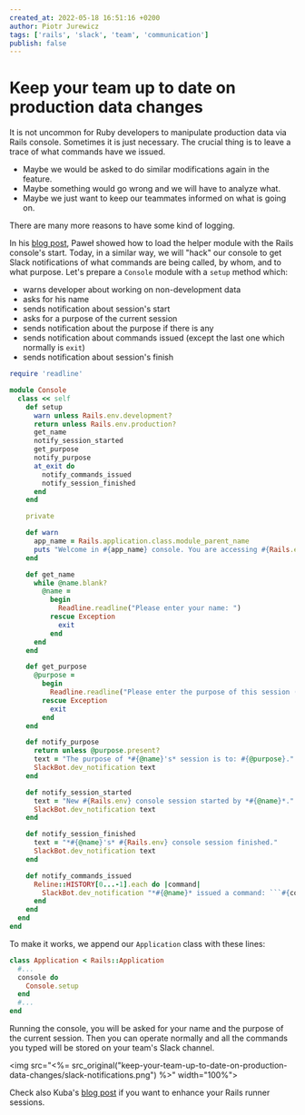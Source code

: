 ```yaml
---
created_at: 2022-05-18 16:51:16 +0200
author: Piotr Jurewicz
tags: ['rails', 'slack', 'team', 'communication']
publish: false
---
```


# Keep your team up to date on production data changes

It is not uncommon for Ruby developers to manipulate production data via Rails console. Sometimes it is just necessary. The crucial thing is to leave a trace of what commands have we issued.
- Maybe we would be asked to do similar modifications again in the feature.
- Maybe something would go wrong and we will have to analyze what.
- Maybe we just want to keep our teammates informed on what is going on.

There are many more reasons to have some kind of logging.

<!-- more -->

In his <a href="https://blog.arkency.com/rails-console-trick-i-had-no-idea-about/">blog post</a>, Paweł showed how to load the helper module with the Rails console's start.
Today, in a similar way, we will "hack" our console to get Slack notifications of what commands are being called, by whom, and to what purpose.
Let's prepare a `Console` module with a `setup` method which:
- warns developer about working on non-development data
- asks for his name
- sends notification about session's start
- asks for a purpose of the current session
- sends notification about the purpose if there is any
- sends notification about commands issued (except the last one which normally is `exit`)
- sends notification about session's finish

```ruby
require 'readline'

module Console
  class << self
    def setup
      warn unless Rails.env.development?
      return unless Rails.env.production?
      get_name
      notify_session_started
      get_purpose
      notify_purpose
      at_exit do
        notify_commands_issued
        notify_session_finished
      end
    end

    private

    def warn
      app_name = Rails.application.class.module_parent_name
      puts "Welcome in #{app_name} console. You are accessing #{Rails.env} data now."
    end

    def get_name
      while @name.blank?
        @name =
          begin
            Readline.readline("Please enter your name: ")
          rescue Exception
            exit
          end
      end
    end

    def get_purpose
      @purpose =
        begin
          Readline.readline("Please enter the purpose of this session (or leave it blank): ")
        rescue Exception
          exit
        end
    end

    def notify_purpose
      return unless @purpose.present?
      text = "The purpose of *#{@name}'s* session is to: #{@purpose}."
      SlackBot.dev_notification text
    end

    def notify_session_started
      text = "New #{Rails.env} console session started by *#{@name}*."
      SlackBot.dev_notification text
    end

    def notify_session_finished
      text = "*#{@name}'s* #{Rails.env} console session finished."
      SlackBot.dev_notification text
    end

    def notify_commands_issued
      Reline::HISTORY[0...-1].each do |command|
        SlackBot.dev_notification "*#{@name}* issued a command: ```#{command}```"
      end
    end
  end
end
```

To make it works, we append our `Application` class with these lines:

```ruby
class Application < Rails::Application
  #...
  console do
    Console.setup
  end
  #...
end
```

Running the console, you will be asked for your name and the purpose of the current session. Then you can operate normally and all the commands you typed will be stored on your team's Slack channel.

<img src="<%= src_original("keep-your-team-up-to-date-on-production-data-changes/slack-notifications.png") %>" width="100%">

Check also Kuba's <a href="https://blog.arkency.com/decorate-your-runner-session-like-a-pro/">blog post</a> if you want to enhance your Rails runner sessions.